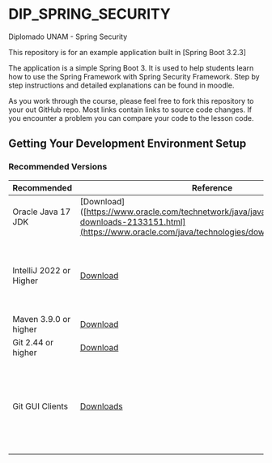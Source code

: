 # DIP_SPRING_SECURITY
Diplomado UNAM - Spring Security

This repository is for an example application built in [Spring Boot 3.2.3]

The application is a simple Spring Boot 3. It is used to help students learn how
to use the Spring Framework with Spring Security Framework. 
Step by step instructions and detailed explanations can be found in moodle.

As you work through the course, please feel free to fork this repository to your out GitHub repo. Most links contain links
to source code changes. If you encounter a problem you can compare your code to the lesson code.

## Getting Your Development Environment Setup
### Recommended Versions
| Recommended             | Reference                                                                                                                                                     | Notes                                                                                                  |
|-------------------------|---------------------------------------------------------------------------------------------------------------------------------------------------------------|--------------------------------------------------------------------------------------------------------|
| Oracle Java 17 JDK      | [Download]([https://www.oracle.com/technetwork/java/javase/downloads/jdk8-downloads-2133151.html](https://www.oracle.com/java/technologies/downloads/#java17) | Java 17 or higher is required for Spring Boot 3                                                        |
| IntelliJ 2022 or Higher | [Download](https://www.jetbrains.com/idea/download/)                                                                                                          | Ultimate Edition recommended. Anyway, this runs in Community Edition                                   |
| Maven 3.9.0 or higher   | [Download](https://maven.apache.org/download.cgi)                                                                                                             | [Installation Instructions](https://maven.apache.org/install.html)                                     |
| Git 2.44 or higher      | [Download](https://git-scm.com/downloads)                                                                                                                     |                                                                                                        | 
| Git GUI Clients         | [Downloads](https://git-scm.com/downloads/guis)                                                                                                               | Not required. But can be helpful if new to Git. SourceTree is a good option for Mac and Windows users. |

